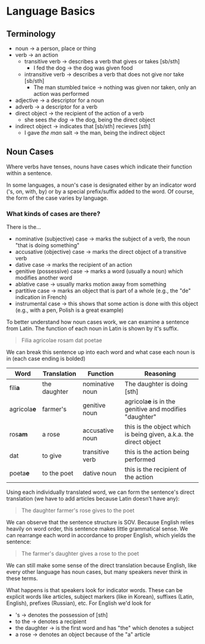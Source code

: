 # Language Basics

## Terminology

- noun -> a person, place or thing
- verb -> an action
	- transitive verb -> describes a verb that gives or takes \[sb/sth]
		- I fed the dog -> the dog was given food
	- intransitive verb -> describes a verb that does not give nor take \[sb/sth]
		- The man stumbled twice -> nothing was given nor taken, only an action was performed
- adjective -> a descriptor for a noun
- adverb -> a descriptor for a verb
- direct object -> the recipient of the action of a verb
	- she sees *the dog* -> the dog, being the direct object
- indirect object -> indicates that \[sb/sth] recieves \[sth]
	- I gave *the man* salt -> the man, being the indirect object

## Noun Cases

Where verbs have tenses, nouns have cases which indicate their function within a sentence.

In some languages, a noun's case is designated either by an indicator word (\'s, on, with, by) or by a special prefix/suffix added to the word. Of course, the form of the case varies by language.

### What kinds of cases are there?

There is the...

- nominative (subjective) case -> marks the subject of a verb, the noun "that is doing something"
- accusative (objective) case -> marks the direct object of a transitive verb
- dative case -> marks the recipient of an action
- genitive (possessive) case -> marks a word (usually a noun) which modifies another word
- ablative case -> usually marks motion away from something
- partitive case -> marks an object that is part of a whole (e.g., the "de" indication in French)
- instrumental case -> this shows that some action is done with this object (e.g., with a pen, Polish is a great example)

To better understand how noun cases work, we can examine a sentence from Latin. The function of each noun in Latin is shown by it's suffix.

>Filia agricolae rosam dat poetae

We can break this sentence up into each word and what case each noun is in (each case ending is bolded)

|Word|Translation|Function|Reasoning|
|---|---|---|---|
|fili**a**|the daughter|nominative noun|The daughter is doing \[sth]|
|agricola**e**|farmer's|genitive noun|agricola**e** is in the genitive and modifies "daughter"|
|ros**am**|a rose|accusative noun|this is the object which is being given, a.k.a. the direct object|
|dat|to give|transitive verb|this is the action being performed
|poeta**e**|to the poet|dative noun|this is the recipient of the action|

Using each individually translated word, we can form the sentence's direct translation (we have to add articles because Latin doesn't have any):

>The daughter farmer's rose gives to the poet

We can observe that the sentence structure is SOV. Because English relies heavily on word order, this sentence makes little grammatical sense. We can rearrange each word in accordance to proper English, which yields the sentence:

>The farmer's daughter gives a rose to the poet

We can still make some sense of the direct translation because English, like every other language has noun cases, but many speakers never think in these terms. 

What happens is that speakers look for indicator words. These can be explicit words like articles, subject markers (like in Korean), suffixes (Latin, English), prefixes (Russian), etc. For English we'd look for

- 's -> denotes the possession of \[sth]
- to the -> denotes a recipient
- the daughter -> is the first word and has "the" which denotes a subject
- a rose -> denotes an object because of the "a" article